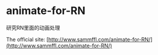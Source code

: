 # animate-for-RN
研究RN里面的动画处理

The official site: [http://www.sammffl.com/animate-for-RN/](http://www.sammffl.com/animate-for-RN/)